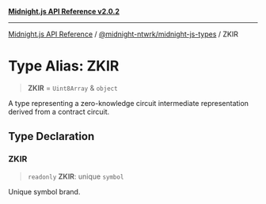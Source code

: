 [**Midnight.js API Reference v2.0.2**](../../../README.md)

***

[Midnight.js API Reference](../../../packages.md) / [@midnight-ntwrk/midnight-js-types](../README.md) / ZKIR

# Type Alias: ZKIR

> **ZKIR** = `Uint8Array` & `object`

A type representing a zero-knowledge circuit intermediate representation derived from a contract circuit.

## Type Declaration

### ZKIR

> `readonly` **ZKIR**: unique `symbol`

Unique symbol brand.
